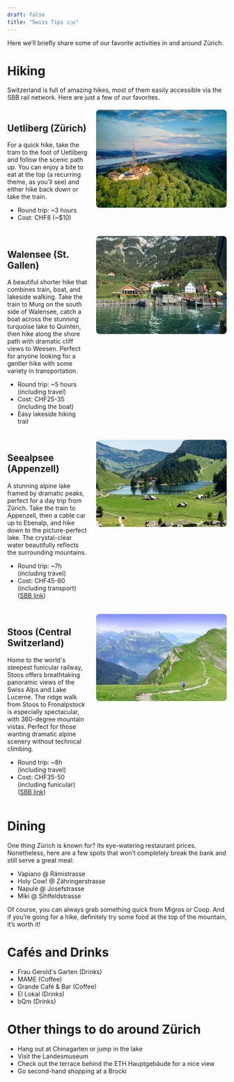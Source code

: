 ```yaml
---
draft: false
title: "Swiss Tips 🇨🇭"
---
```


Here we’ll briefly share some of our favorite activities in and around Zürich.

# Hiking
Switzerland is full of amazing hikes, most of them easily accessible via the SBB rail network.
Here are just a few of our favorites.

<div style="display: flex; align-items: flex-start; gap: 20px; margin: 20px 0;">
  <div style="flex: 1;">
    <h2>Uetliberg (Zürich)</h2>
    For a quick hike, take the tram to the foot of Uetliberg and follow the scenic path up. You can enjoy a bite to eat at the top (a recurring theme, as you’ll see) and either hike back down or take the train.
    <ul>
      <li>Round trip: ~3 hours</li>
      <li>Cost: CHF8 (~$10)</li>
    </ul>
  </div>
  <div style="flex: 0 0 300px;">
    <img src="/image/uetli.jpg" alt="Uetliberg view" style="width: 100%; height: auto; border-radius: 8px;">
  </div>
</div>

<div style="display: flex; align-items: flex-start; gap: 20px; margin: 20px 0;">
  <div style="flex: 1;">
    <h2>Walensee (St. Gallen)</h2>
    A beautiful shorter hike that combines train, boat, and lakeside walking. Take the train to Murg on the south side of Walensee, catch a boat across the stunning turquoise lake to Quinten, then hike along the shore path with dramatic cliff views to Weesen. Perfect for anyone looking for a gentler hike with some variety in transportation.
    <ul>
      <li>Round trip: ~5 hours (including travel)</li>
      <li>Cost: CHF25-35 (including the boat)</li>
      <li>Easy lakeside hiking trail</li>
    </ul>
  </div>
  <div style="flex: 0 0 300px;">
    <img src="/image/walensee2.webp" alt="Walensee alpine lake" style="width: 100%; height: auto; border-radius: 8px;">
  </div>
</div>

<div style="display: flex; align-items: flex-start; gap: 20px; margin: 20px 0;">
  <div style="flex: 1;">
    <h2>Seealpsee (Appenzell)</h2>
    A stunning alpine lake framed by dramatic peaks, perfect for a day trip from Zürich. Take the train to Appenzell, then a cable car up to Ebenalp, and hike down to the picture-perfect lake. The crystal-clear water beautifully reflects the surrounding mountains.
    <ul>
      <li>Round trip: ~7h (including travel)</li>
      <li>Cost: CHF45-60 (including transport) (<a href="https://www.sbb.ch/en?stops=[{%22value%22:%228503000%22,%22type%22:%22ID%22,%22label%22:%22Z%C3%BCrich+HB%22},{%22value%22:%228582882%22,%22type%22:%22ID%22,%22label%22:%22Wasserauen,+Bahnhof%22}]&date=%222025-09-05%22&time=%2213:00%22&moment=%22DEPARTURE%22">SBB link</a>)</li>
    </ul>
  </div>
  <div style="flex: 0 0 300px;">
    <img src="/image/seealpsee2.jpg" alt="Seealpsee alpine lake" style="width: 100%; height: auto; border-radius: 8px;">
  </div>
</div>

<div style="display: flex; align-items: flex-start; gap: 20px; margin: 20px 0;">
  <div style="flex: 1;">
    <h2>Stoos (Central Switzerland)</h2>
    Home to the world's steepest funicular railway, Stoos offers breathtaking panoramic views of the Swiss Alps and Lake Lucerne. The ridge walk from Stoos to Fronalpstock is especially spectacular, with 360-degree mountain vistas. Perfect for those wanting dramatic alpine scenery without technical climbing.
    <ul>
      <li>Round trip: ~8h (including travel)</li>
      <li>Cost: CHF35-50 (including funicular) (<a href="https://www.sbb.ch/en?stops=[{%22label%22:%22Z%C3%BCrich+HB%22,%22type%22:%22ID%22,%22value%22:%228503000%22},{%22value%22:%228530391%22,%22type%22:%22ID%22,%22label%22:%22Stoos(Sesselbahn+Fronalpstock)%22}]&date=%222025-09-05%22&time=%2213:00%22&moment=%22DEPARTURE%22">SBB link</a>)</li>
    </ul>
  </div>
  <div style="flex: 0 0 300px;">
    <img src="/image/stoos2.jpg" alt="Stoos mountain panorama" style="width: 100%; height: auto; border-radius: 8px;">
  </div>
</div>

# Dining
One thing Zürich is known for? Its eye-watering restaurant prices.
Nonetheless, here are a few spots that won’t completely break the bank and still serve a great meal:

- Vapiano @ Rämistrasse
- Holy Cow! @ Zähringerstrasse
- Napulé @ Josefstrasse
- Miki @ Sihlfeldstrasse

Of course, you can always grab something quick from Migros or Coop.
And if you’re going for a hike, definitely try some food at the top of the mountain, it’s worth it!

# Cafés and Drinks
- Frau Gerold's Garten (Drinks)
- MAME (Coffee)
- Grande Café & Bar (Coffee)
- El Lokal (Drinks)
- bQm (Drinks)

# Other things to do around Zürich
- Hang out at Chinagarten or jump in the lake
- Visit the Landesmuseum
- Check out the terrace behind the ETH Hauptgebäude for a nice view
- Go second-hand shopping at a Brocki
